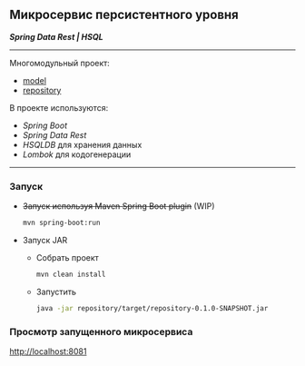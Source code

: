 Микросервис персистентного уровня
---------------------------------

_**Spring Data Rest | HSQL**_

___

Многомодульный проект:
  - [model](model)
  - [repository](repository)
  
В проекте используются:

- _Spring Boot_
- _Spring Data Rest_
- _HSQLDB_ для хранения данных
- _Lombok_ для кодогенерации
___

### Запуск
* ~~Запуск используя Maven Spring Boot plugin~~ (WIP)
    ```bash
    mvn spring-boot:run
    ```

* Запуск JAR
  * Собрать проект
      ```bash
      mvn clean install
      ```
  * Запустить
      ```bash
      java -jar repository/target/repository-0.1.0-SNAPSHOT.jar
      ```

### Просмотр запущенного микросервиса
[http://localhost:8081](http://localhost:8081)